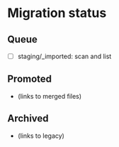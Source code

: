 # Migration status

## Queue
- [ ] staging/_imported: scan and list

## Promoted
- (links to merged files)

## Archived
- (links to legacy)


